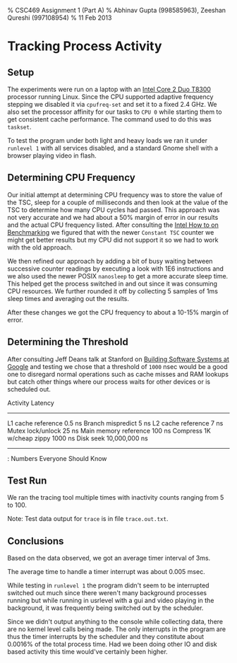 % CSC469 Assignment 1 (Part A)
% Abhinav Gupta (998585963), Zeeshan Qureshi (997108954)
% 11 Feb 2013

<!-- vim:set spell tw=72: -->

Tracking Process Activity
=========================

Setup
-----

The experiments were run on a laptop with an [Intel Core 2 Duo T8300][]
processor running Linux. Since the CPU supported adaptive frequency stepping
we disabled it via `cpufreq-set` and set it to a fixed 2.4 GHz. We also set
the processor affinity for our tasks to `CPU 0` while starting them to get
consistent cache performance. The command used to do this was `taskset`.

To test the program under both light and heavy loads we ran it under
`runlevel 1` with all services disabled, and a standard Gnome shell with
a browser playing video in flash.

[Intel Core 2 Duo T8300]: http://ark.intel.com/products/33099/Intel-Core2-Duo-Processor-T8300-3M-Cache-2_40-GHz-800-MHz-FSB

Determining CPU Frequency
-------------------------

Our initial attempt at determining CPU frequency was to store the value of
the TSC, sleep for a couple of milliseconds and then look at the value of the
TSC to determine how many CPU cycles had passed. This approach was not very
accurate and we had about a 50% margin of error in our results and the actual
CPU frequency listed. After consulting the [Intel How to on Benchmarking][] we
figured that with the newer `Constant TSC` counter we might get better results
but my CPU did not support it so we had to work with the old approach.

We then refined our approach by adding a bit of busy waiting between successive
counter readings by executing a look with 1E6 instructions and we also used
the newer POSIX `nanosleep` to get a more accurate sleep time. This helped
get the process switched in and out since it was consuming CPU resources. We
further rounded it off by collecting 5 samples of 1ms sleep times and averaging
out the results.

After these changes we got the CPU frequency to about a 10-15% margin of
error.

Determining the Threshold
-------------------------

After consulting Jeff Deans talk at Stanford on [Building Software Systems at
Google][] and testing we chose that a threshold of `1000` nsec would be a good
one to disregard normal operations such as cache misses and RAM lookups but
catch other things where our process waits for other devices or is scheduled
out.

 Activity                             Latency
 ---------------------------  ---------------
 L1 cache reference                    0.5 ns
 Branch mispredict                       5 ns
 L2 cache reference                      7 ns
 Mutex lock/unlock                      25 ns
 Main memory reference                 100 ns
 Compress 1K w/cheap zippy            1000 ns
 Disk seek                      10,000,000 ns
 ---------------------------  ---------------
         
 : Numbers Everyone Should Know

[Intel How to on Benchmarking]: http://download.intel.com/embedded/software/IA/324264.pdf
[Building Software Systems at Google]: http://static.googleusercontent.com/external_content/untrusted_dlcp/research.google.com/en//people/jeff/Stanford-DL-Nov-2010.pdf

Test Run
---------

We ran the tracing tool multiple times with inactivity counts ranging
from 5 to 100.

Note: Test data output for `trace` is in file `trace.out.txt`.

Conclusions
-----------

Based on the data observed, we got an average timer interval of 3ms.

The average time to handle a timer interrupt was about 0.005 msec.

While testing in `runlevel 1` the program didn't seem to be interrupted
switched out much since there weren't many background processes running
but while running in usrlevel with a gui and video playing in the
background, it was frequently being switched out by the scheduler.

Since we didn't output anything to the console while collecting data,
there are no kernel level calls being made. The only interrupts in the
program are thus the timer interrupts by the scheduler and they
constitute about 0.0016% of the total process time. Had we been doing
other IO and disk based activity this time would've certainly been
higher.
